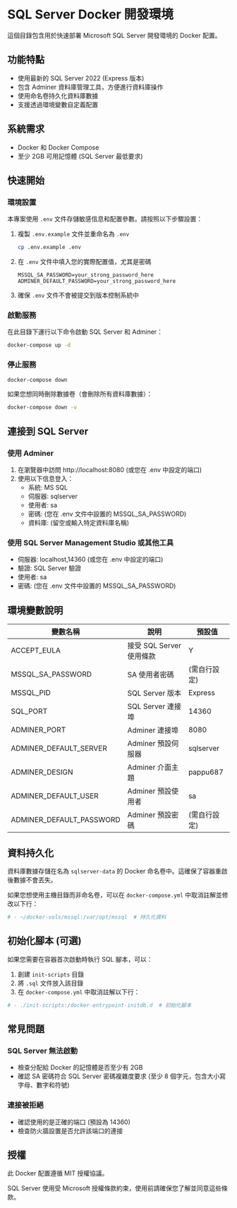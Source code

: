 # SQL Server Docker 開發環境

這個目錄包含用於快速部署 Microsoft SQL Server 開發環境的 Docker 配置。

## 功能特點

- 使用最新的 SQL Server 2022 (Express 版本)
- 包含 Adminer 資料庫管理工具，方便進行資料庫操作
- 使用命名卷持久化資料庫數據
- 支援透過環境變數自定義配置

## 系統需求

- Docker 和 Docker Compose
- 至少 2GB 可用記憶體 (SQL Server 最低要求)

## 快速開始

### 環境設置

本專案使用 `.env` 文件存儲敏感信息和配置參數。請按照以下步驟設置：

1. 複製 `.env.example` 文件並重命名為 `.env`
   ```bash
   cp .env.example .env
   ```

2. 在 `.env` 文件中填入您的實際配置值，尤其是密碼
   ```
   MSSQL_SA_PASSWORD=your_strong_password_here
   ADMINER_DEFAULT_PASSWORD=your_strong_password_here
   ```

3. 確保 `.env` 文件不會被提交到版本控制系統中

### 啟動服務

在此目錄下運行以下命令啟動 SQL Server 和 Adminer：

```bash
docker-compose up -d
```

### 停止服務

```bash
docker-compose down
```

如果您想同時刪除數據卷（會刪除所有資料庫數據）：

```bash
docker-compose down -v
```

## 連接到 SQL Server

### 使用 Adminer

1. 在瀏覽器中訪問 http://localhost:8080 (或您在 .env 中設定的端口)
2. 使用以下信息登入：
   - 系統: MS SQL
   - 伺服器: sqlserver
   - 使用者: sa
   - 密碼: (您在 .env 文件中設置的 MSSQL_SA_PASSWORD)
   - 資料庫: (留空或輸入特定資料庫名稱)

### 使用 SQL Server Management Studio 或其他工具

- 伺服器: localhost,14360 (或您在 .env 中設定的端口)
- 驗證: SQL Server 驗證
- 使用者: sa
- 密碼: (您在 .env 文件中設置的 MSSQL_SA_PASSWORD)

## 環境變數說明

| 變數名稱 | 說明 | 預設值 |
|----------|------|--------|
| ACCEPT_EULA | 接受 SQL Server 使用條款 | Y |
| MSSQL_SA_PASSWORD | SA 使用者密碼 | (需自行設定) |
| MSSQL_PID | SQL Server 版本 | Express |
| SQL_PORT | SQL Server 連接埠 | 14360 |
| ADMINER_PORT | Adminer 連接埠 | 8080 |
| ADMINER_DEFAULT_SERVER | Adminer 預設伺服器 | sqlserver |
| ADMINER_DESIGN | Adminer 介面主題 | pappu687 |
| ADMINER_DEFAULT_USER | Adminer 預設使用者 | sa |
| ADMINER_DEFAULT_PASSWORD | Adminer 預設密碼 | (需自行設定) |

## 資料持久化

資料庫數據存儲在名為 `sqlserver-data` 的 Docker 命名卷中。這確保了容器重啟後數據不會丟失。

如果您想使用主機目錄而非命名卷，可以在 `docker-compose.yml` 中取消註解並修改以下行：

```yaml
# - ~/docker-vols/mssql:/var/opt/mssql  # 持久化資料
```

## 初始化腳本 (可選)

如果您需要在容器首次啟動時執行 SQL 腳本，可以：

1. 創建 `init-scripts` 目錄
2. 將 `.sql` 文件放入該目錄
3. 在 `docker-compose.yml` 中取消註解以下行：

```yaml
# - ./init-scripts:/docker-entrypoint-initdb.d  # 初始化腳本
```

## 常見問題

### SQL Server 無法啟動

- 檢查分配給 Docker 的記憶體是否至少有 2GB
- 確認 SA 密碼符合 SQL Server 密碼複雜度要求 (至少 8 個字元，包含大小寫字母、數字和符號)

### 連接被拒絕

- 確認使用的是正確的端口 (預設為 14360)
- 檢查防火牆設置是否允許該端口的連接

## 授權

此 Docker 配置遵循 MIT 授權協議。

SQL Server 使用受 Microsoft 授權條款約束，使用前請確保您了解並同意這些條款。